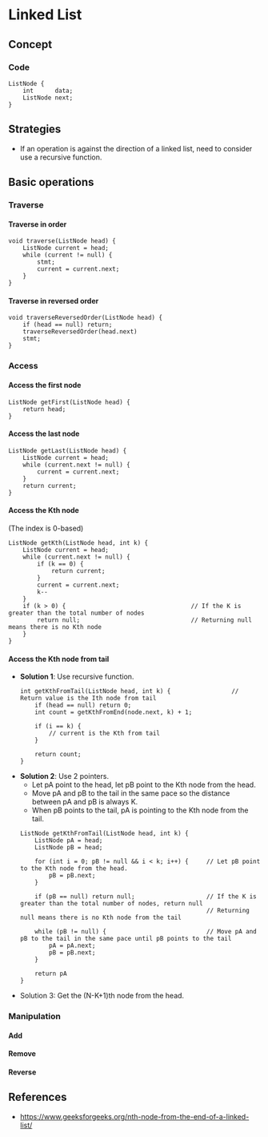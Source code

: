 # Linked List

## Concept
### Code
```
ListNode {
    int      data;
    ListNode next;
}
```

## Strategies
- If an operation is against the direction of a linked list, need to consider use a recursive function.

## Basic operations
### Traverse
#### Traverse in order
```
void traverse(ListNode head) {
    ListNode current = head;
    while (current != null) {
        stmt;
        current = current.next;
    }
}
```

#### Traverse in reversed order
```
void traverseReversedOrder(ListNode head) {
    if (head == null) return;
    traverseReversedOrder(head.next)
    stmt;
}
```

### Access
#### Access the first node
```
ListNode getFirst(ListNode head) {
    return head;
}
```

#### Access the last node
```
ListNode getLast(ListNode head) {
    ListNode current = head;
    while (current.next != null) {
        current = current.next;
    }
    return current;
}
```

#### Access the Kth node
(The index is 0-based)
```
ListNode getKth(ListNode head, int k) {
    ListNode current = head;
    while (current.next != null) {
        if (k == 0) {
            return current;
        }
        current = current.next;
        k--
    }
    if (k > 0) {                                   // If the K is greater than the total number of nodes
        return null;                               // Returning null means there is no Kth node
    }
}
```

#### Access the Kth node from tail
- **Solution 1**: Use recursive function.
  ```
  int getKthFromTail(ListNode head, int k) {                 // Return value is the Ith node from tail
      if (head == null) return 0;
      int count = getKthFromEnd(node.next, k) + 1;
    
      if (i == k) {
          // current is the Kth from tail
      }
    
      return count;
  }
  ```
- **Solution 2**: Use 2 pointers.
   - Let pA point to the head, let pB point to the Kth node from the head.
   - Move pA and pB to the tail in the same pace so the distance between pA and pB is always K.
   - When pB points to the tail, pA is pointing to the Kth node from the tail.
  ```
  ListNode getKthFromTail(ListNode head, int k) {
      ListNode pA = head;
      ListNode pB = head;
      
      for (int i = 0; pB != null && i < k; i++) {     // Let pB point to the Kth node from the head.
          pB = pB.next;
      }
      
      if (pB == null) return null;                    // If the K is greater than the total number of nodes, return null
                                                      // Returning null means there is no Kth node from the tail
                                                      
      while (pB != null) {                            // Move pA and pB to the tail in the same pace until pB points to the tail
          pA = pA.next;
          pB = pB.next;
      }
      
      return pA
  }
  ```
- Solution 3: Get the (N-K+1)th node from the head.

### Manipulation
#### Add 
#### Remove
#### Reverse

## References
- https://www.geeksforgeeks.org/nth-node-from-the-end-of-a-linked-list/
